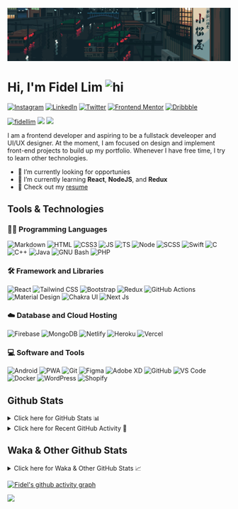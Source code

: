 ![Tokyo Downtown](tokyoDowntown.gif)

# Hi, I'm Fidel Lim <img src="https://user-images.githubusercontent.com/1303154/88677602-1635ba80-d120-11ea-84d8-d263ba5fc3c0.gif" width="28px" alt="hi">

[![Instagram](https://img.shields.io/badge/-Instagram-E4405F?logo=instagram&logoColor=white&style=flat-square)](https://www.instagram.com/_fidel_lim_/)
[![LinkedIn](https://img.shields.io/badge/-LinkedIn-0A66C2?logo=linkedin&style=flat-square)](https://www.linkedin.com/in/fidellim/)
[![Twitter](https://img.shields.io/badge/-Twitter-1DA1F2?logo=twitter&logoColor=white&style=flat-square)](https://twitter.com/fidellim)
[![Frontend Mentor](https://img.shields.io/badge/-Frontend_Mentor-3F54A3?logo=frontendmentor&logoColor=white&style=flat-square)](https://www.frontendmentor.io/profile/fidellim)
[![Dribbble](https://img.shields.io/badge/-Dribbble-EA4C89?logo=dribbble&logoColor=white&style=flat-square)](https://dribbble.com/fidellim)

[<img src="https://komarev.com/ghpvc/?username=fidellim&label=Profile%20views&color=0e75b6&style=flat-square" alt="fidellim" />](https://github.com/fidellim/fidellim)
[<img src="https://img.shields.io/badge/Email-lim.fidel%40gmail.com-orange?style=flat-square&logo=gmail">](mailto:lim.fidel@gmail.com)
[<img src="https://img.shields.io/badge/Personal%20Site-fidellim--portfolio.netlify.app-red?style=flat-square&logo=safari">](https://fidellim-portfolio.netlify.app/)

I am a frontend developer and aspiring to be a fullstack develeoper and UI/UX designer. At the moment, I am focused on design and implement front-end projects to build up my portfolio. Whenever I have free time, I try to learn other technologies.

- 🔭 I’m currently looking for opportunies
- 🌱 I’m currently learning **React**, **NodeJS**, and **Redux**
- 📝 Check out my [resume](https://fidellim-portfolio.netlify.app/Resume)

## Tools & Technologies

### 👨‍💻 Programming Languages

![Markdown](https://img.shields.io/badge/-Markdown-000000?logo=markdown&logoColor=white&style=flat-square)
![HTML](https://img.shields.io/badge/-HTML-E34F26?logo=html5&logoColor=white&style=flat-square)
![CSS3](https://img.shields.io/badge/-CSS-157286?logo=css3&style=flat-square)
![JS](https://img.shields.io/badge/-JavaScript-F7DF1E?logo=javascript&logoColor=black&logoWidth=25&style=flat-square)
![TS](https://img.shields.io/badge/-TypeScript-3178C6?logo=typescript&logoColor=black&logoWidth=25&style=flat-square)
![Node](https://img.shields.io/badge/-NodeJS-F05032?logo=node.js&logoColor=white&style=flat-square)
![SCSS](https://img.shields.io/badge/-SASS-C76494?logo=sass&logoColor=white&logoWidth=25&style=flat-square)
![Swift](https://img.shields.io/badge/-Swift-FA7343?logo=swift&logoColor=white&logoWidth=25&style=flat-square)
![C](https://custom-icon-badges.herokuapp.com/badge/C-03599C.svg?logo=c-in-hexagon&logoColor=white&style=flat-square)
![C++](https://custom-icon-badges.herokuapp.com/badge/C++-CC0000.svg?logo=cpp2&logoColor=white&style=flat-square)
![Java](https://img.shields.io/badge/-Java-007396?logo=java&logoColor=white&logoWidth=25&style=flat-square)
![GNU Bash](https://img.shields.io/badge/-Bash-4EAA25?logo=gnubash&logoColor=white&logoWidth=25&style=flat-square)
![PHP](https://img.shields.io/badge/-PHP-777BB4?logo=php&logoColor=white&logoWidth=25&style=flat-square)

### 🛠️ Framework and Libraries

![React](https://img.shields.io/badge/-React-000000?logo=react&logoColor=61DAFB&style=flat-square)
![Tailwind CSS](https://img.shields.io/badge/-Tailwind_CSS-15B3C0?logo=tailwindcss&logoColor=white&logoWidth=25&style=flat-square)
![Bootstrap](https://img.shields.io/badge/-Bootstrap-7952B3?logo=bootstrap&logoColor=white&logoWidth=25)
![Redux](https://img.shields.io/badge/-Redux-764ABC?logo=redux&logoColor=white&logoWidth=25)
![GitHub Actions](https://img.shields.io/badge/-GitHub_Actions-2088FF?logo=githubactions&logoColor=white&logoWidth=25)
![Material Design](https://img.shields.io/badge/-Material_Design-000?logo=materialdesign&logoColor=757575&logoWidth=25)
![Chakra UI](https://img.shields.io/badge/-Chakra_UI-319795?logo=chakraui&logoColor=fff&logoWidth=25)
![Next Js](https://img.shields.io/badge/-Next_JS-000?logo=next.js&logoColor=fff&logoWidth=25)

### ☁️ Database and Cloud Hosting

![Firebase](https://img.shields.io/badge/-Firebase-F05032?logo=firebase&logoColor=white&style=flat-square)
![MongoDB](https://img.shields.io/badge/-MongoDB-47A248?logo=mongodb&logoColor=white&style=flat-square)
![Netlify](https://img.shields.io/badge/-Netlify-00C7B7?logo=netlify&logoColor=white&style=flat-square)
![Heroku](https://img.shields.io/badge/-Heroku-430098?logo=heroku&logoColor=white&logoWidth=25)
![Vercel](https://img.shields.io/badge/-Vercel-000000?logo=vercel&logoColor=white&style=flat-square)

### 💻 Software and Tools

![Android](https://img.shields.io/badge/-Android-3DDC84?logo=android&logoColor=black&logoWidth=25&style=flat-square)
![PWA](https://img.shields.io/badge/-PWA-550EBE?logo=pwa&logoColor=white&style=flat-square)
![Git](https://img.shields.io/badge/-Git-F05032?logo=git&logoColor=white&style=flat-square)
![Figma](https://img.shields.io/badge/-Figma-F24E1E?logo=figma&logoColor=white&style=flat-square)
![Adobe XD](https://img.shields.io/badge/-Adobe%20XD-FF61F6?logo=adobe%20xd&logoColor=black&logoWidth=25&style=flat-square)
![GitHub](https://img.shields.io/badge/-GitHub-181717?logo=github&style=flat-square)
![VS Code](https://img.shields.io/badge/-VS%20Code-007ACC?logo=visual%20studio%20code&style=flat-square)
![Docker](https://img.shields.io/badge/-Docker-2496ED?logo=docker&logoColor=white&style=flat-square)
![WordPress](https://img.shields.io/badge/-WordPress-21759B?logo=wordpress&logoColor=white&style=flat-square)
![Shopify](https://img.shields.io/badge/-Shopify-7AB55C?logo=shopify&logoColor=white&style=flat-square)

<!-- https://github.com/JaeSeoKim/badge42 -->

<!-- ## 42 Stats

<details>
<summary> Click here for &nbsp;
<img src="https://img.shields.io/badge/-Abu_Dhabi-000000?logo=42&style=flat-square">
</summary> -->

<!-- <img src="https://badge42.herokuapp.com/api/stats/flim?privacyEmail=true">
<img src="https://badge42.herokuapp.com/api/stats/flim?cursus=C%20Piscine&privacyEmail=true"> -->

<!-- [![flim's 42 stats](https://badge42.vercel.app/api/v2/stats/cl1c1a9ce001109mq8crq44uh?cursusId=9)](https://github.com/JaeSeoKim/badge42)
[![flim's 42 stats](https://badge42.vercel.app/api/v2/stats/cl1c1a9ce001109mq8crq44uh?cursusId=21)](https://github.com/JaeSeoKim/badge42) -->

</details>

## Github Stats

<details>
	<summary>
		Click here for GitHub Stats 📊
	</summary>
	<br/>

<img src="https://github-readme-stats.vercel.app/api/top-langs/?username=fidellim&layout=compact&langs_count=8&hide=scss,css,html&theme=dracula&border_color=ff4499" alt="fidellim" />
<img src="https://github-readme-stats.vercel.app/api?username=fidellim&show_icons=true&locale=en&theme=tokyonight&hide_border=true" alt="fidellim" />
<img src="https://github-readme-streak-stats.herokuapp.com?user=fidellim&theme=material-palenight&hide_border=true&date_format=M%20j%5B%2C%20Y%5D" alt="fidellim" />

</details>

<details>
	<summary>
		Click here for Recent GitHub Activity 🚴
	</summary>
	<br/>

<!--RECENT_ACTIVITY:start-->

1. ❗️ Opened issue [#29](https://github.com/OSSPhilippines/philippines-travel-level-map/issues/29) in [OSSPhilippines/philippines-travel-level-map](https://github.com/OSSPhilippines/philippines-travel-level-map)
2. 💪 Opened PR [#27](https://github.com/OSSPhilippines/philippines-travel-level-map/pull/27) in [OSSPhilippines/philippines-travel-level-map](https://github.com/OSSPhilippines/philippines-travel-level-map)
3. ❗️ Opened issue [#26](https://github.com/OSSPhilippines/philippines-travel-level-map/issues/26) in [OSSPhilippines/philippines-travel-level-map](https://github.com/OSSPhilippines/philippines-travel-level-map)
4. 🔱 Forked [fidellim/philippines-travel-level-map](https://github.com/fidellim/philippines-travel-level-map) from [OSSPhilippines/philippines-travel-level-map](https://github.com/OSSPhilippines/philippines-travel-level-map)
5. 💪 Opened PR [#23](https://github.com/OSSPhilippines/ossph.org/pull/23) in [OSSPhilippines/ossph.org](https://github.com/OSSPhilippines/ossph.org)
<!--RECENT_ACTIVITY:end-->

<!--RECENT_ACTIVITY:last_update_end-->

</details>

## Waka & Other Github Stats

<details>
	<summary>
		Click here for Waka & Other GitHub Stats 📈
	</summary>
	<br/>

<!--START_SECTION:waka-->
![Lines of code](https://img.shields.io/badge/From%20Hello%20World%20I%27ve%20Written-751%20Thousand%20lines%20of%20code-blue)

**🐱 My GitHub Data** 

> 🏆 930 Contributions in the Year 2023
 > 
> 📦 187.7 kB Used in GitHub's Storage 
 > 
> 💼 Opted to Hire
 > 
> 📜 90 Public Repositories 
 > 
> 🔑 1 Private Repository 
 > 
**I Mostly Code in JavaScript** 

```text
JavaScript               29 repos            █████████░░░░░░░░░░░░░░░░   38.67% 
SCSS                     17 repos            █████░░░░░░░░░░░░░░░░░░░░   22.67% 
HTML                     11 repos            ███░░░░░░░░░░░░░░░░░░░░░░   14.67% 
CSS                      7 repos             ██░░░░░░░░░░░░░░░░░░░░░░░   9.33% 
C                        4 repos             █░░░░░░░░░░░░░░░░░░░░░░░░   5.33%

```



 Last Updated on 01/06/2023 10:34:22 UTC
<!--END_SECTION:waka-->

</details>

[![Fidel's github activity graph](https://github-readme-activity-graph.cyclic.app/graph?username=fidellim&theme=material-palenight&hide_border=true)](https://github.com/ashutosh00710/github-readme-activity-graph)

<img src="https://capsule-render.vercel.app/api?type=waving&color=gradient&height=80&section=footer"/>
